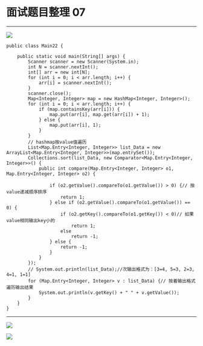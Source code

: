 # 面试题目整理 07
<hr>   
    
![](https://i.imgur.com/gJ5xWRN.jpg)   
   
	public class Main22 {

		public static void main(String[] args) {
			Scanner scanner = new Scanner(System.in);
			int N = scanner.nextInt();
			int[] arr = new int[N];
			for (int i = 0; i < arr.length; i++) {
				arr[i] = scanner.nextInt();
			}
			scanner.close();
			Map<Integer, Integer> map = new HashMap<Integer, Integer>();
			for (int i = 0; i < arr.length; i++) {
				if (map.containsKey(arr[i])) {
					map.put(arr[i], map.get(arr[i]) + 1);
				} else {
					map.put(arr[i], 1);
				}
			}
			// hashmap按value值遍历
			List<Map.Entry<Integer, Integer>> list_Data = new ArrayList<Map.Entry<Integer, Integer>>(map.entrySet());
			Collections.sort(list_Data, new Comparator<Map.Entry<Integer, Integer>>() {
				public int compare(Map.Entry<Integer, Integer> o1, Map.Entry<Integer, Integer> o2) {
	
					if (o2.getValue().compareTo(o1.getValue()) > 0) {// 按value递减顺序排序
						return 1;
					} else if (o2.getValue().compareTo(o1.getValue()) == 0) {
						if (o2.getKey().compareTo(o1.getKey()) < 0)// 如果value相同输出key小的
							return 1;
						else
							return -1;
					} else {
						return -1;
					}
				}
			});
			// System.out.println(list_Data);//次输出格式为：[3=4, 5=3, 2=3, 4=1, 1=1]
			for (Map.Entry<Integer, Integer> v : list_Data) {// 按着输出格式遍历输出结果
				System.out.println(v.getKey() + " " + v.getValue());
			}
		}
	}  
  
---  
  
![](https://i.imgur.com/TDzKNj0.jpg)   
   
![](https://i.imgur.com/LVENBHa.jpg)   
   
